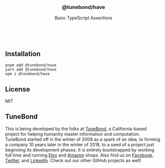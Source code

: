 <br/>
<br/>
<br/>
<br/>
<br/>
<br/>
<br/>

<h3 align='center'>@tunebond/have</h3>
<p align='center'>
  Basic TypeScript Assertions
</p>

<br/>
<br/>
<br/>

## Installation

```
pnpm add @tunebond/have
yarn add @tunebond/have
npm i @tunebond/have
```

## License

MIT

## TuneBond

This is being developed by the folks at [TuneBond](https://tune.bond), a
California-based project for helping humanity master information and
computation. TuneBond started off in the winter of 2008 as a spark of an
idea, to forming a company 10 years later in the winter of 2018, to a
seed of a project just beginning its development phases. It is entirely
bootstrapped by working full time and running
[Etsy](https://etsy.com/shop/tunebond) and
[Amazon](https://www.amazon.com/s?rh=p_27%3AMount+Build) shops. Also
find us on [Facebook](https://www.facebook.com/tunebond),
[Twitter](https://twitter.com/tunebond), and
[LinkedIn](https://www.linkedin.com/company/tunebond). Check out our
other GitHub projects as well!
